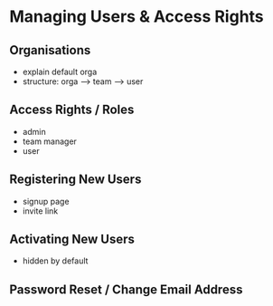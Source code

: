 # Managing Users & Access Rights

## Organisations
- explain default orga
- structure: orga --> team --> user

## Access Rights / Roles
- admin
- team manager 
- user

## Registering New Users
- signup page
- invite link

## Activating New Users
- hidden by default

## Password Reset / Change Email Address


